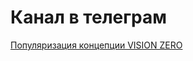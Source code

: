 # Канал в телеграм


 [Популяризация концепции VISION ZERO](https://t.me/+wVTCXnjti9s4OTAy  "Популяризация концепции VISION ZERO")



